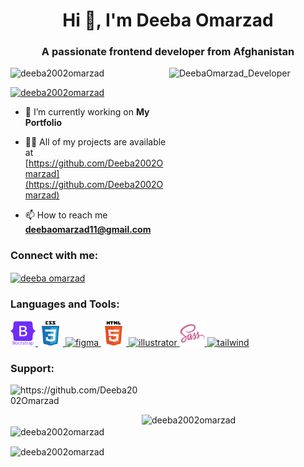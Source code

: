 <h1 align="center">Hi 👋, I'm Deeba Omarzad</h1>
<h3 align="center">A passionate frontend developer from Afghanistan</h3>
<img src="https://i.pinimg.com/originals/e8/f4/53/e8f453469a3ec97ecd354df465d73913.gif" width="250px" height="250px" alt="DeebaOmarzad_Developer" align="right">

<p align="left"> <img src="https://komarev.com/ghpvc/?username=deeba2002omarzad&label=Profile%20views&color=0e75b6&style=flat" alt="deeba2002omarzad" /> </p>

<p align="left"> <a href="https://github.com/ryo-ma/github-profile-trophy"><img src="https://github-profile-trophy.vercel.app/?username=deeba2002omarzad" alt="deeba2002omarzad" /></a> </p>

- 🔭 I’m currently working on **My Portfolio**

- 👨‍💻 All of my projects are available at [https://github.com/Deeba2002Omarzad](https://github.com/Deeba2002Omarzad)

- 📫 How to reach me **deebaomarzad11@gmail.com**

<h3 align="left">Connect with me:</h3>
<p align="left">
<a href="https://linkedin.com/in/deeba omarzad" target="blank"><img align="center" src="https://raw.githubusercontent.com/rahuldkjain/github-profile-readme-generator/master/src/images/icons/Social/linked-in-alt.svg" alt="deeba omarzad" height="30" width="40" /></a>
</p>

<h3 align="left">Languages and Tools:</h3>
<p align="left"> <a href="https://getbootstrap.com" target="_blank" rel="noreferrer"> <img src="https://raw.githubusercontent.com/devicons/devicon/master/icons/bootstrap/bootstrap-plain-wordmark.svg" alt="bootstrap" width="40" height="40"/> </a> <a href="https://www.w3schools.com/css/" target="_blank" rel="noreferrer"> <img src="https://raw.githubusercontent.com/devicons/devicon/master/icons/css3/css3-original-wordmark.svg" alt="css3" width="40" height="40"/> </a> <a href="https://www.figma.com/" target="_blank" rel="noreferrer"> <img src="https://www.vectorlogo.zone/logos/figma/figma-icon.svg" alt="figma" width="40" height="40"/> </a> <a href="https://www.w3.org/html/" target="_blank" rel="noreferrer"> <img src="https://raw.githubusercontent.com/devicons/devicon/master/icons/html5/html5-original-wordmark.svg" alt="html5" width="40" height="40"/> </a> <a href="https://www.adobe.com/in/products/illustrator.html" target="_blank" rel="noreferrer"> <img src="https://www.vectorlogo.zone/logos/adobe_illustrator/adobe_illustrator-icon.svg" alt="illustrator" width="40" height="40"/> </a> <a href="https://sass-lang.com" target="_blank" rel="noreferrer"> <img src="https://raw.githubusercontent.com/devicons/devicon/master/icons/sass/sass-original.svg" alt="sass" width="40" height="40"/> </a> <a href="https://tailwindcss.com/" target="_blank" rel="noreferrer"> <img src="https://www.vectorlogo.zone/logos/tailwindcss/tailwindcss-icon.svg" alt="tailwind" width="40" height="40"/> </a> </p>

<h3 align="left">Support:</h3>
<p><a href="https://www.buymeacoffee.com/https://github.com/Deeba2002Omarzad"> <img align="left" src="https://cdn.buymeacoffee.com/buttons/v2/default-yellow.png" height="50" width="210" alt="https://github.com/Deeba2002Omarzad" /></a></p><br><br>

<p><img align="left" src="https://github-readme-stats.vercel.app/api/top-langs?username=deeba2002omarzad&show_icons=true&locale=en&layout=compact" alt="deeba2002omarzad" /></p>

<p>&nbsp;<img align="center" src="https://github-readme-stats.vercel.app/api?username=deeba2002omarzad&show_icons=true&locale=en" alt="deeba2002omarzad" /></p>

<p><img align="center" src="https://github-readme-streak-stats.herokuapp.com/?user=deeba2002omarzad&" alt="deeba2002omarzad" /></p>
